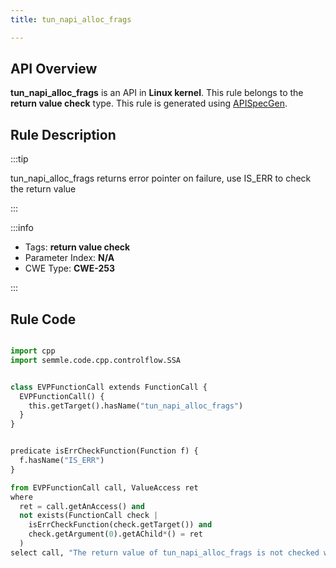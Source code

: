 ```yaml
---
title: tun_napi_alloc_frags

---
```



## API Overview
**tun_napi_alloc_frags** is an API in **Linux kernel**. This rule belongs to the **return value check** type. This rule is generated using [APISpecGen](../../tools/APISpecGen).
## Rule Description

:::tip

tun_napi_alloc_frags returns error pointer on failure, use IS_ERR to check the return value

:::

:::info

- Tags: **return value check**
- Parameter Index: **N/A**
- CWE Type: **CWE-253**

:::

## Rule Code
```python

import cpp
import semmle.code.cpp.controlflow.SSA


class EVPFunctionCall extends FunctionCall {
  EVPFunctionCall() {
    this.getTarget().hasName("tun_napi_alloc_frags")
  }
}


predicate isErrCheckFunction(Function f) {
  f.hasName("IS_ERR") 
}

from EVPFunctionCall call, ValueAccess ret
where
  ret = call.getAnAccess() and
  not exists(FunctionCall check |
    isErrCheckFunction(check.getTarget()) and
    check.getArgument(0).getAChild*() = ret
  )
select call, "The return value of tun_napi_alloc_frags is not checked with IS_ERR."
    
```